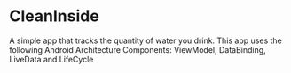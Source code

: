 # CleanInside
A simple app that tracks the quantity of water you drink. This app uses the following Android Architecture Components: ViewModel, DataBinding, LiveData and LifeCycle
